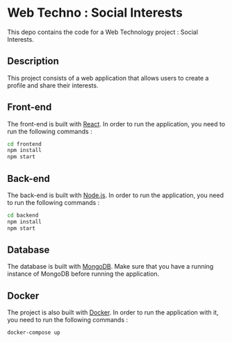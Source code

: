 # Web Techno : Social Interests

This depo contains the code for a Web Technology project : Social Interests.

## Description

This project consists of a web application that allows users to create a profile and share their interests.

## Front-end

The front-end is built with [React](https://reactjs.org/). In order to run the application, you need to run the following commands :

```bash
cd frontend
npm install
npm start
```

## Back-end

The back-end is built with [Node.js](https://nodejs.org/en/). In order to run the application, you need to run the following commands :

```bash
cd backend
npm install
npm start
```

## Database

The database is built with [MongoDB](https://www.mongodb.com/). Make sure that you have a running instance of MongoDB before running the application.

## Docker

The project is also built with [Docker](https://www.docker.com/). In order to run the application with it, you need to run the following commands :

```bash
docker-compose up
```
